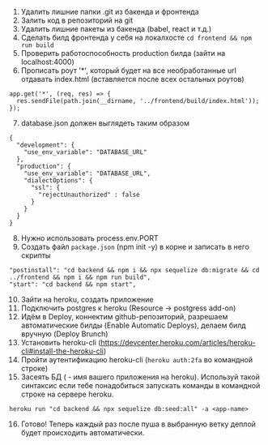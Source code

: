 1. Удалить лишние папки .git из бакенда и фронтенда
2. Залить код в репозиторий на git
3. Удалить лишние пакеты из бакенда (babel, react и т.д.)
4. Сделать билд фронтенда у себя на локалхосте `cd frontend && npm run build`
5. Проверить работоспособность production билда (зайти на localhost:4000)
6. Прописать роут '*', который будет на все необработанные url отдавать index.html (вставляется после всех остальных роутов)

```
app.get('*', (req, res) => {
  res.sendFile(path.join(__dirname, '../frontend/build/index.html'));
});
```

7. database.json должен выглядеть таким образом

```
{
  "development": {
    "use_env_variable": "DATABASE_URL"
  },
  "production": {
    "use_env_variable": "DATABASE_URL",
    "dialectOptions": {
      "ssl": {
        "rejectUnauthorized" : false
      }
    }
  }
}
```

8. Нужно использовать process.env.PORT
9. Создать файл `package.json` (npm init -y) в корне и записать в него скрипты

```
"postinstall": "cd backend && npm i && npx sequelize db:migrate && cd ../frontend && npm i && npm run build",
"start": "cd backend && npm start",
```

10. Зайти на heroku, создать приложение
11. Подключить postgres к heroku (Resource -> postgress add-on)
12. Идём в Deploy, коннектим github-репозиторий, разрешаем автоматические билды (Enable Automatic Deploys), делаем билд вручную (Deploy Brunch)
13. Установить heroku-cli (https://devcenter.heroku.com/articles/heroku-cli#install-the-heroku-cli)
14. Пройти аутентификацию heroku-cli (`heroku auth:2fa` во командной строке)
15. Засеять БД (<app-name> - имя вашего приложения на heroku). Используй такой синтаксис если тебе понадобиться запускать команды в командной строке на сервере heroku.

```
heroku run "cd backend && npx sequelize db:seed:all" -a <app-name>
```

16. Готово! Теперь каждый раз после пуша в выбранную ветку деплой будет происходить автоматически.

